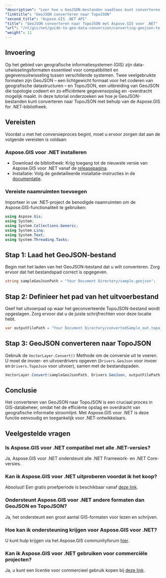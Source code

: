 ```yaml
---
"description": "Leer hoe u GeoJSON-bestanden naadloos kunt converteren naar TopoJSON-formaat met behulp van de krachtige Aspose.GIS voor .NET-bibliotheek. Deze stapsgewijze tutorial behandelt alles van installatie tot uitvoering."
"linktitle": "GeoJSON converteren naar TopoJSON"
"second_title": "Aspose.GIS .NET API"
"title": "GeoJSON converteren naar TopoJSON met Aspose.GIS voor .NET"
"url": "/nl/gis/net/guide-to-geo-data-conversion/converting-geojson-to-topojson/"
"weight": 11
---
```


## Invoering

Op het gebied van geografische informatiesystemen (GIS) zijn data-uitwisselingsformaten essentieel voor compatibiliteit en gegevensuitwisseling tussen verschillende systemen. Twee veelgebruikte formaten zijn GeoJSON – een lichtgewicht formaat voor het coderen van geografische datastructuren – en TopoJSON, een uitbreiding van GeoJSON die topologie codeert en zo efficiëntere gegevensopslag en -overdracht mogelijk maakt. In deze tutorial onderzoeken we hoe je GeoJSON-bestanden kunt converteren naar TopoJSON met behulp van de Aspose.GIS for .NET-bibliotheek.

## Vereisten

Voordat u met het conversieproces begint, moet u ervoor zorgen dat aan de volgende vereisten is voldaan:

### Aspose.GIS voor .NET installeren

- Download de bibliotheek: Krijg toegang tot de nieuwste versie van Aspose.GIS voor .NET vanaf de [releasepagina](https://releases.aspose.com/gis/net/).
- Installatie: Volg de gedetailleerde installatie-instructies in de [documentatie](https://reference.aspose.com/gis/net/).

### Vereiste naamruimten toevoegen

Importeer in uw .NET-project de benodigde naamruimten om de Aspose.GIS-functionaliteit te gebruiken:

```csharp
using Aspose.Gis;
using System;
using System.Collections.Generic;
using System.Linq;
using System.Text;
using System.Threading.Tasks;
```

## Stap 1: Laad het GeoJSON-bestand

Begin met het laden van het GeoJSON-bestand dat u wilt converteren. Zorg ervoor dat het bestandspad correct is opgegeven.

```csharp
string sampleGeoJsonPath = "Your Document Directory/sample.geojson";
```

## Stap 2: Definieer het pad van het uitvoerbestand

Geef het uitvoerpad op waar het geconverteerde TopoJSON-bestand wordt opgeslagen. Zorg ervoor dat u de juiste schrijfrechten voor deze locatie hebt.

```csharp
var outputFilePath = "Your Document Directory/convertedSample_out.topojson";
```

## Stap 3: GeoJSON converteren naar TopoJSON

Gebruik de `VectorLayer.Convert()` Methode om de conversie uit te voeren. U moet de invoer- en uitvoerdrivers opgeven (`Drivers.GeoJson` voor invoer en `Drivers.TopoJson` voor uitvoer), samen met de bestandspaden.

```csharp
VectorLayer.Convert(sampleGeoJsonPath, Drivers.GeoJson, outputFilePath, Drivers.TopoJson);
```

## Conclusie

Het converteren van GeoJSON naar TopoJSON is een cruciaal proces in GIS-databeheer, omdat het de efficiënte opslag en overdracht van geografische informatie stroomlijnt. Met Aspose.GIS voor .NET is deze functie eenvoudig en toegankelijk voor .NET-ontwikkelaars.

## Veelgestelde vragen

### Is Aspose.GIS voor .NET compatibel met alle .NET-versies?

Ja, Aspose.GIS voor .NET ondersteunt alle .NET Framework- en .NET Core-versies.

### Kan ik Aspose.GIS voor .NET uitproberen voordat ik het koop?

Absoluut! Een gratis proefperiode is beschikbaar vanaf [deze link](https://releases.aspose.com/).

### Ondersteunt Aspose.GIS voor .NET andere formaten dan GeoJSON en TopoJSON?

Ja, het ondersteunt een groot aantal GIS-formaten voor lezen en schrijven.

### Hoe kan ik ondersteuning krijgen voor Aspose.GIS voor .NET?

U kunt hulp krijgen via het Aspose.GIS communityforum [hier](https://forum.aspose.com/c/gis/33).

### Kan ik Aspose.GIS voor .NET gebruiken voor commerciële projecten?

Ja, u kunt een licentie voor commercieel gebruik kopen bij [deze link](https://purchase.conholdate.com/buy).